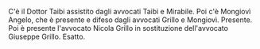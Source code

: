 C'è il Dottor Taibi assistito dagli avvocati Taibi e Mirabile. Poi c'è Mongiovì Angelo, che è presente e difeso dagli avvocati Grillo e Mongiovì. 
Presente. 
Poi è presente l'avvocato Nicola Grillo in sostituzione dell'avvocato Giuseppe Grillo.
Esatto.